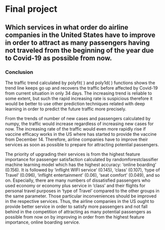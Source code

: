 # Final project

## Which services in what order do airline companies in the United States have to improve in order to attract as many passengers having not traveled from the beginning of the year due to Covid-19 as possible from now.

### Conclusion

The traffic trend calculated by polyfit( ) and poly1d( ) functions shows the trend line keeps go up and recovers the traffic before affected by Covid-19 from current situation in only 34 days. The increasing trend is reliable to some extent, but such the rapid increasing rate is suspicious therefore it would be better to use other prediction techniques related with deep learning in order to predict the future traffic more precisely.

From the trends of number of new cases and passengers calculated by numpy, the traffic would increase regardless of increasing new cases for now. The increasing rate of the traffic would even more rapidly rise if vaccine efficacy works in the US where has started to provide the vaccine from December 14. Therefore, airline companies have to improve their services as soon as possible to prepare for attracting potential passengers.
 
The priority of upgrading their services is from the highest feature importance for passenger satisfaction calculated by randomforestclassifier machine learning model which has the highest accuracy: ‘online boarding’ (0.156). It is followed by ‘inflight WIFI service’ (0.145), ‘class’ (0.107), ‘type of Travel’ (0.096), ‘inflight entertainment’ (0.06), ‘seat comfort’ (0.049), and so on. Especially, there are many numbers of dissatisfied passengers who used economy or economy plus service in ‘class’ and their flights for personal travel purposes in ‘type of Travel’ compared to the other groups in the same parameter. Those particular inconveniences should be improved in the respective services. Thus, the airline companies in the US ought to provide better service in order to satisfy more passengers and not fall behind in the competition of attracting as many potential passengers as possible from now on by improving in order from the highest feature importance, online boarding service.

